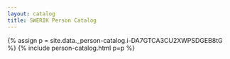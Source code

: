 ```yaml
---
layout: catalog
title: SWERIK Person Catalog
---
```

{% assign p = site.data._person-catalog.i-DA7GTCA3CU2XWPSDGEB8tG %}
{% include person-catalog.html p=p %}

